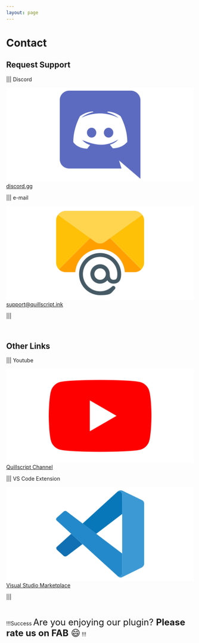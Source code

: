 ```yaml
---
layout: page
---
```

# Contact

## Request Support

||| Discord
<a href="https://discord.com/invite/YTYxhCFJGC" target="_blank">

![](./static/img/icons/discord.svg)
discord.gg
</a>

||| e-mail
<a href="https://www.youtube.com/channel/UCdUBIYVRJKtqyTIy0Yg-K1Q" target="_blank">

![](./static/img/icons/email.svg)
support@quillscript.ink
</a>

|||

<br>

## Other Links

||| Youtube
<a href="https://www.youtube.com/channel/UCdUBIYVRJKtqyTIy0Yg-K1Q" target="_blank">

![](./static/img/icons/youtube.svg)
Quillscript Channel
</a>

||| VS Code Extension
<a href="https://marketplace.visualstudio.com/items?itemName=BrunoCaxito.quillscript-language" target="_blank">

![](./static/img/icons/vscode.svg)
Visual Studio Marketplace
</a>

|||

<br>

!!!Success
<span style="font-size: 1.5rem;">Are you enjoying our plugin?
**Please rate us on FAB** 😄</span>
!!!
